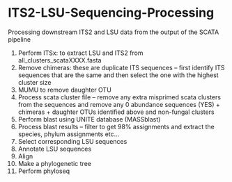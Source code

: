 # ITS2-LSU-Sequencing-Processing
Processing downstream ITS2 and LSU data from the output of the SCATA pipeline

1)	Perform ITSx: to extract LSU and ITS2 from all_clusters_scataXXXX.fasta
2)	Remove chimeras: these are duplicate ITS sequences – first identify ITS sequences that are the same and then select the one with the highest cluster size
3)	MUMU to remove daughter OTU
4)	Process scata cluster file – remove any extra misprimed scata clusters from the sequences and remove any 0 abundance sequences (YES) + chimeras + daughter OTUs identified above and non-fungal clusters
5)	Perform blast using UNITE database (MASSblast)
6)	Process blast results – filter to get 98% assignments and extract the species, phylum assignments etc…
7)	Select corresponding LSU sequences
8)	Annotate LSU sequences
9)	 Align
10)	Make a phylogenetic tree
11)	Perform phyloseq
